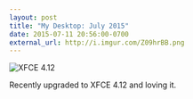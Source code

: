 ```yaml
---
layout: post
title: "My Desktop: July 2015"
date: 2015-07-11 20:56:00-0700
external_url: http://i.imgur.com/Z09hrBB.png
---
```


![XFCE 4.12](http://i.imgur.com/Z09hrBB.png)

Recently upgraded to XFCE 4.12 and loving it.

